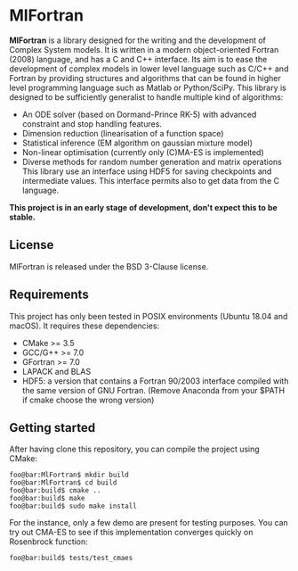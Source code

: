 # MlFortran

**MlFortran** is a library designed for the writing and the development of Complex System models.
It is written in a modern object-oriented Fortran (2008) language, and has a C and C++ interface.
Its aim is to ease the development of complex models in lower level language such as C/C++ and Fortran by providing structures and algorithms that can be found in higher level programming language such as Matlab or Python/SciPy.
This library is designed to be sufficiently generalist to handle multiple kind of algorithms:
  - An ODE solver (based on Dormand-Prince RK-5) with advanced constraint and stop handling features.
  - Dimension reduction (linearisation of a function space)
  - Statistical inference (EM algorithm on gaussian mixture model)
  - Non-linear optimisation (currently only (C)MA-ES is implemented)
  - Diverse methods for random number generation and matrix operations
This library use an interface using HDF5 for saving checkpoints and intermediate values.
This interface permits also to get data from the C language.

**This project is in an early stage of development, don't expect this to be stable.**

## License
MlFortran is released under the BSD 3-Clause license.

## Requirements

This project has only been tested in POSIX environments (Ubuntu 18.04 and macOS).
It requires these dependencies:
  - CMake >= 3.5
  - GCC/G++ >= 7.0
  - GFortran >= 7.0
  - LAPACK and BLAS
  - HDF5: a version that contains a Fortran 90/2003 interface compiled with the same
    version of GNU Fortran. (Remove Anaconda from your $PATH if cmake choose the wrong
    version)

## Getting started
After having clone this repository, you can compile the project using CMake:
```console
foo@bar:MlFortran$ mkdir build 
foo@bar:MlFortran$ cd build
foo@bar:build$ cmake ..
foo@bar:build$ make
foo@bar:build$ sudo make install
```

For the instance, only a few demo are present for testing purposes.
You can try out CMA-ES to see if this implementation converges quickly on Rosenbrock function:
```console
foo@bar:build$ tests/test_cmaes
```




